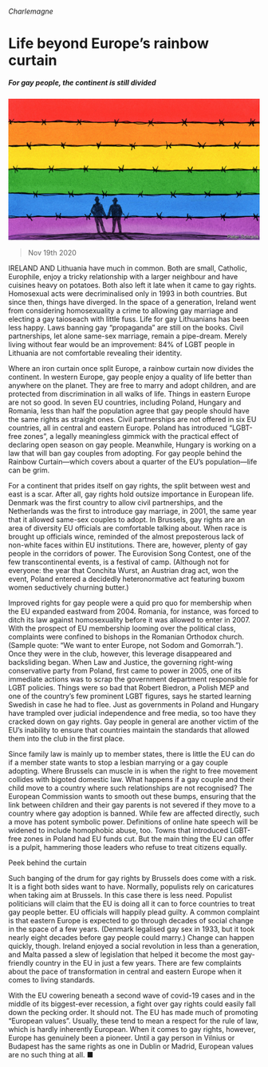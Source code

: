 ###### Charlemagne

# Life beyond Europe’s rainbow curtain 

##### For gay people, the continent is still divided 

![image](images/20201121_EUD000_1.jpg) 

> Nov 19th 2020 

IRELAND AND Lithuania have much in common. Both are small, Catholic, Europhile, enjoy a tricky relationship with a larger neighbour and have cuisines heavy on potatoes. Both also left it late when it came to gay rights. Homosexual acts were decriminalised only in 1993 in both countries. But since then, things have diverged. In the space of a generation, Ireland went from considering homosexuality a crime to allowing gay marriage and electing a gay taioseach with little fuss. Life for gay Lithuanians has been less happy. Laws banning gay “propaganda” are still on the books. Civil partnerships, let alone same-sex marriage, remain a pipe-dream. Merely living without fear would be an improvement: 84% of LGBT people in Lithuania are not comfortable revealing their identity.

Where an iron curtain once split Europe, a rainbow curtain now divides the continent. In western Europe, gay people enjoy a quality of life better than anywhere on the planet. They are free to marry and adopt children, and are protected from discrimination in all walks of life. Things in eastern Europe are not so good. In seven EU countries, including Poland, Hungary and Romania, less than half the population agree that gay people should have the same rights as straight ones. Civil partnerships are not offered in six EU countries, all in central and eastern Europe. Poland has introduced “LGBT-free zones”, a legally meaningless gimmick with the practical effect of declaring open season on gay people. Meanwhile, Hungary is working on a law that will ban gay couples from adopting. For gay people behind the Rainbow Curtain—which covers about a quarter of the EU’s population—life can be grim.


For a continent that prides itself on gay rights, the split between west and east is a scar. After all, gay rights hold outsize importance in European life. Denmark was the first country to allow civil partnerships, and the Netherlands was the first to introduce gay marriage, in 2001, the same year that it allowed same-sex couples to adopt. In Brussels, gay rights are an area of diversity EU officials are comfortable talking about. When race is brought up officials wince, reminded of the almost preposterous lack of non-white faces within EU institutions. There are, however, plenty of gay people in the corridors of power. The Eurovision Song Contest, one of the few transcontinental events, is a festival of camp. (Although not for everyone: the year that Conchita Wurst, an Austrian drag act, won the event, Poland entered a decidedly heteronormative act featuring buxom women seductively churning butter.)

Improved rights for gay people were a quid pro quo for membership when the EU expanded eastward from 2004. Romania, for instance, was forced to ditch its law against homosexuality before it was allowed to enter in 2007. With the prospect of EU membership looming over the political class, complaints were confined to bishops in the Romanian Orthodox church. (Sample quote: “We want to enter Europe, not Sodom and Gomorrah.”). Once they were in the club, however, this leverage disappeared and backsliding began. When Law and Justice, the governing right-wing conservative party from Poland, first came to power in 2005, one of its immediate actions was to scrap the government department responsible for LGBT policies. Things were so bad that Robert Biedron, a Polish MEP and one of the country’s few prominent LGBT figures, says he started learning Swedish in case he had to flee. Just as governments in Poland and Hungary have trampled over judicial independence and free media, so too have they cracked down on gay rights. Gay people in general are another victim of the EU’s inability to ensure that countries maintain the standards that allowed them into the club in the first place.

Since family law is mainly up to member states, there is little the EU can do if a member state wants to stop a lesbian marrying or a gay couple adopting. Where Brussels can muscle in is when the right to free movement collides with bigoted domestic law. What happens if a gay couple and their child move to a country where such relationships are not recognised? The European Commission wants to smooth out these bumps, ensuring that the link between children and their gay parents is not severed if they move to a country where gay adoption is banned. While few are affected directly, such a move has potent symbolic power. Definitions of online hate speech will be widened to include homophobic abuse, too. Towns that introduced LGBT-free zones in Poland had EU funds cut. But the main thing the EU can offer is a pulpit, hammering those leaders who refuse to treat citizens equally.

Peek behind the curtain

Such banging of the drum for gay rights by Brussels does come with a risk. It is a fight both sides want to have. Normally, populists rely on caricatures when taking aim at Brussels. In this case there is less need. Populist politicians will claim that the EU is doing all it can to force countries to treat gay people better. EU officials will happily plead guilty. A common complaint is that eastern Europe is expected to go through decades of social change in the space of a few years. (Denmark legalised gay sex in 1933, but it took nearly eight decades before gay people could marry.) Change can happen quickly, though. Ireland enjoyed a social revolution in less than a generation, and Malta passed a slew of legislation that helped it become the most gay-friendly country in the EU in just a few years. There are few complaints about the pace of transformation in central and eastern Europe when it comes to living standards.

With the EU cowering beneath a second wave of covid-19 cases and in the middle of its biggest-ever recession, a fight over gay rights could easily fall down the pecking order. It should not. The EU has made much of promoting “European values”. Usually, these tend to mean a respect for the rule of law, which is hardly inherently European. When it comes to gay rights, however, Europe has genuinely been a pioneer. Until a gay person in Vilnius or Budapest has the same rights as one in Dublin or Madrid, European values are no such thing at all. ■

